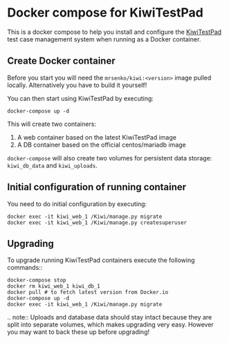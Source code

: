 Docker compose for KiwiTestPad
==============================

This is a docker compose to help you install and configure the
[KiwiTestPad](https://github.com/MrSenkoKiwi/) test case management
system when running as a Docker container.


Create Docker container
-----------------------

Before you start you will need the `mrsenko/kiwi:<version>` image pulled
locally. Alternatively you have to build it yourself!

You can then start using KiwiTestPad by executing:

    docker-compose up -d

This will create two containers:

1) A web container based on the latest KiwiTestPad image
2) A DB container based on the official centos/mariadb image


`docker-compose` will also create two volumes for persistent data storage:
`kiwi_db_data` and `kiwi_uploads`.


Initial configuration of running container
------------------------------------------

You need to do initial configuration by executing:

    docker exec -it kiwi_web_1 /Kiwi/manage.py migrate
    docker exec -it kiwi_web_1 /Kiwi/manage.py createsuperuser

Upgrading
---------

To upgrade running KiwiTestPad containers execute the following commands::

    docker-compose stop
    docker rm kiwi_web_1 kiwi_db_1
    docker pull # to fetch latest version from Docker.io
    docker-compose up -d
    docker exec -it kiwi_web_1 /Kiwi/manage.py migrate

.. note::
    Uploads and database data should stay intact because they are split into
    separate volumes, which makes upgrading very easy. However you may want to
    back these up before upgrading!
